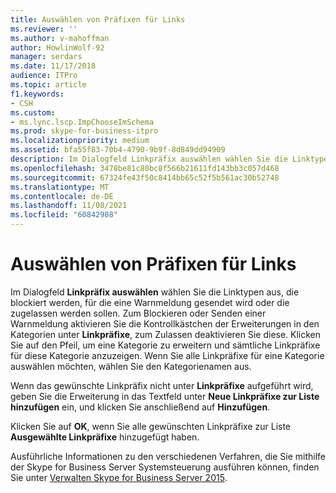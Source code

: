 ```yaml
---
title: Auswählen von Präfixen für Links
ms.reviewer: ''
ms.author: v-mahoffman
author: HowlinWolf-92
manager: serdars
ms.date: 11/17/2018
audience: ITPro
ms.topic: article
f1.keywords:
- CSH
ms.custom:
- ms.lync.lscp.ImpChooseImSchema
ms.prod: skype-for-business-itpro
ms.localizationpriority: medium
ms.assetid: bfa55f83-70b4-4790-9b9f-8d849dd94909
description: Im Dialogfeld Linkpräfix auswählen wählen Sie die Linktypen aus, die blockiert werden, für die eine Warnmeldung gesendet wird oder die zugelassen werden sollen. Zum Blockieren oder Senden einer Warnmeldung aktivieren Sie die Kontrollkästchen der Erweiterungen in den Kategorien unter Linkpräfixe, zum Zulassen deaktivieren Sie diese. Klicken Sie auf den Pfeil, um eine Kategorie zu erweitern und sämtliche Linkpräfixe für diese Kategorie anzuzeigen. Wenn Sie alle Linkpräfixe für eine Kategorie auswählen möchten, wählen Sie den Kategorienamen aus.
ms.openlocfilehash: 3478be81c80bc8f566b21611fd143bb3c057d468
ms.sourcegitcommit: 67324fe43f50c8414bb65c52f5b561ac30b52748
ms.translationtype: MT
ms.contentlocale: de-DE
ms.lasthandoff: 11/08/2021
ms.locfileid: "60842988"
---
```

# <a name="select-hyperlink-prefix"></a>Auswählen von Präfixen für Links
 
Im Dialogfeld **Linkpräfix auswählen** wählen Sie die Linktypen aus, die blockiert werden, für die eine Warnmeldung gesendet wird oder die zugelassen werden sollen. Zum Blockieren oder Senden einer Warnmeldung aktivieren Sie die Kontrollkästchen der Erweiterungen in den Kategorien unter **Linkpräfixe**, zum Zulassen deaktivieren Sie diese. Klicken Sie auf den Pfeil, um eine Kategorie zu erweitern und sämtliche Linkpräfixe für diese Kategorie anzuzeigen. Wenn Sie alle Linkpräfixe für eine Kategorie auswählen möchten, wählen Sie den Kategorienamen aus. 
  
Wenn das gewünschte Linkpräfix nicht unter **Linkpräfixe** aufgeführt wird, geben Sie die Erweiterung in das Textfeld unter **Neue Linkpräfixe zur Liste hinzufügen** ein, und klicken Sie anschließend auf **Hinzufügen**. 
  
Klicken Sie auf **OK**, wenn Sie alle gewünschten Linkpräfixe zur Liste **Ausgewählte Linkpräfixe** hinzugefügt haben.
  
Ausführliche Informationen zu den verschiedenen Verfahren, die Sie mithilfe der Skype for Business Server Systemsteuerung ausführen können, finden Sie unter [Verwalten Skype for Business Server 2015](../../manage/manage.md).
  

